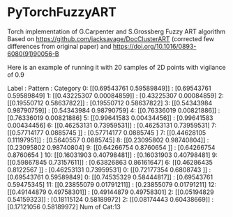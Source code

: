 # PyTorchFuzzyART
Torch implementation of G.Carpenter and S.Grossberg Fuzzy ART algorithm 
Based on 
https://github.com/jacksavage/DocClusterART (corrected few differences from original paper)
and
https://doi.org/10.1016/0893-6080(91)90056-B


Here is an example of running it with 20 samples of 2D points with vigilance of 0.9 

Label : Pattern : Category
     0: [[0.69543761 0.59589849]] : [0.69543761 0.59589849]
     1: [[0.43225307 0.00084859]] : [0.43225307 0.00084859]
     2: [[0.19550712 0.58637822]] : [0.19550712 0.58637822]
     3: [[0.54343984 0.98790759]] : [0.54343984 0.98790759]
     4: [[0.76336019 0.00821886]] : [0.76336019 0.00821886]
     5: [[0.99641583 0.00434456]] : [0.99641583 0.00434456]
     6: [[0.46253131 0.73959531]] : [0.46253131 0.73959531]
     7: [[0.57714177 0.0885745 ]] : [0.57714177 0.0885745 ]
     7: [[0.44628105 0.11197951]] : [0.5640557 0.0885745]
     8: [[0.23095802 0.98740804]] : [0.23095802 0.98740804]
     9: [[0.64266754 0.8760654 ]] : [0.64266754 0.8760654 ]
    10: [[0.16031903 0.40798481]] : [0.16031903 0.40798481]
     9: [[0.59867845 0.73157611]] : [0.63826863 0.86161647]
     6: [[0.46286435 0.8122567 ]] : [0.46253131 0.73959531]
     0: [[0.72177354 0.6808743 ]] : [0.69543761 0.59589849]
     0: [[0.74535329 0.58444817]] : [0.69543761 0.59475345]
    11: [[0.23855079 0.01791211]] : [0.23855079 0.01791211]
    12: [[0.49144879 0.49758301]] : [0.49144879 0.49758301]
     2: [[0.05194829 0.54159323]] : [0.18115124 0.58189972]
     2: [[0.08174443 0.60438669]] : [0.17121056 0.58189972]
Num of Cat:13

